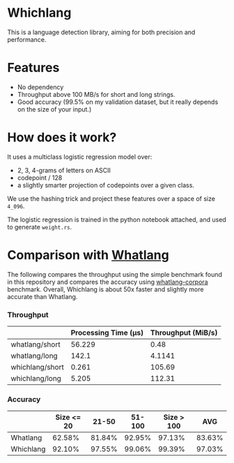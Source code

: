 # Whichlang

This is a language detection library, aiming for both precision and performance.

# Features

- No dependency
- Throughput above 100 MB/s for short and long strings.
- Good accuracy (99.5% on my validation dataset, but it really depends on the size of your input.)

# How does it work?

It uses a multiclass logistic regression model over:
- 2, 3, 4-grams of letters on ASCII
- codepoint / 128
- a slightly smarter projection of codepoints over a given class.

We use the hashing trick and project these features over a space of size `4_096`.

The logistic regression is trained in the python notebook attached,
and used to generate `weight.rs`.

# Comparison with [Whatlang](https://github.com/greyblake/whatlang-rs)


The following compares the throughput using the simple benchmark found in this repository and compares the accuracy using [whatlang-corpora](https://github.com/whatlang/whatlang-corpora) benchmark. Overall, Whichlang is about 50x faster and slightly more accurate than Whatlang. 

### Throughput

|                           | Processing Time (µs) | Throughput (MiB/s) |
| ------------------------- | -------------------- | ------------------ | 
| whatlang/short            | 56.229               | 0.48               | 
| whatlang/long             | 142.1                | 4.1141             | 
| whichlang/short           | 0.261                | 105.69             | 
| whichlang/long            | 5.205                | 112.31             | 

### Accuracy

|            | Size <= 20 | 21-50  | 51-100 | Size > 100 | AVG   |
| -----------| ---------- | ------ | ------ | ---------- | ----- |
| Whatlang   | 62.58%     | 81.84% | 92.95% | 97.13%     |83.63% |
| Whichlang  | 92.10%     | 97.55% | 99.06% | 99.39%     |97.03% |
